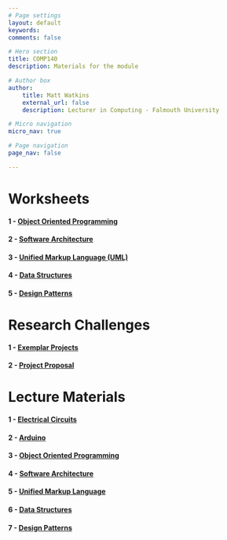 ```yaml
---
# Page settings
layout: default
keywords:
comments: false

# Hero section
title: COMP140
description: Materials for the module

# Author box
author:
    title: Matt Watkins
    external_url: false
    description: Lecturer in Computing - Falmouth University

# Micro navigation
micro_nav: true

# Page navigation
page_nav: false

---
```


# Worksheets

#### 1 - [Object Oriented Programming](../oop-ws "OOP")
#### 2 - [Software Architecture](../software-architecture-ws "Software Architecture")
#### 3 - [Unified Markup Language (UML)](../uml-ws "UML")
#### 4 - [Data Structures](../data-ws "Data Structures") 
#### 5 - [Design Patterns](../patterns-ws "Design Patterns")  

# Research Challenges

#### 1 - [Exemplar Projects](../exemplar-research "Exemplar Projects")
#### 2 - [Project Proposal](../project-research "Project Proposal")

# Lecture Materials

#### 1 - [Electrical Circuits](../arduino-lm "Electrical Circuits Lecture Materials")
#### 2 - [Arduino](../arduino-lm "Arduino Lecture Materials")
#### 3 - [Object Oriented Programming](../oop-lm "OOP Lecture Materials")
#### 4 - [Software Architecture](../software-architecture-lm "Software Architecture Lecture Materials")
#### 5 - [Unified Markup Language](../uml-lm "UML Lecture Materials")
#### 6 - [Data Structures](../data-structures-lm "Data Structures Lecture Materials")
#### 7 - [Design Patterns](../design-patterns-lm "Design Patterns Lecture Materials")
    
<!--stackedit_data:
eyJoaXN0b3J5IjpbLTY5NTcxODgzOSwtODgzNDk3NzIxXX0=
-->